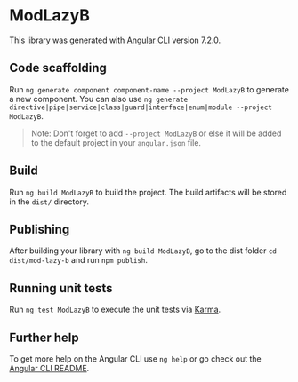 # ModLazyB

This library was generated with [Angular CLI](https://github.com/angular/angular-cli) version 7.2.0.

## Code scaffolding

Run `ng generate component component-name --project ModLazyB` to generate a new component. You can also use `ng generate directive|pipe|service|class|guard|interface|enum|module --project ModLazyB`.
> Note: Don't forget to add `--project ModLazyB` or else it will be added to the default project in your `angular.json` file. 

## Build

Run `ng build ModLazyB` to build the project. The build artifacts will be stored in the `dist/` directory.

## Publishing

After building your library with `ng build ModLazyB`, go to the dist folder `cd dist/mod-lazy-b` and run `npm publish`.

## Running unit tests

Run `ng test ModLazyB` to execute the unit tests via [Karma](https://karma-runner.github.io).

## Further help

To get more help on the Angular CLI use `ng help` or go check out the [Angular CLI README](https://github.com/angular/angular-cli/blob/master/README.md).
